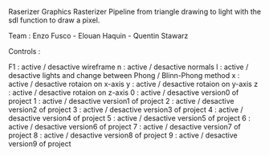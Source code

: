 Raserizer
Graphics Rasterizer Pipeline from triangle drawing to light with the sdl function to draw a pixel.

Team : Enzo Fusco - Elouan Haquin - Quentin Stawarz

Controls :

F1 : active / desactive wireframe
n : active / desactive normals
l : active / desactive lights and change between Phong / Blinn-Phong method
x : active / desactive rotaion on x-axis
y : active / desactive rotaion on y-axis
z : active / desactive rotaion on z-axis
0 : active / desactive version0 of project
1 : active / desactive version1 of project
2 : active / desactive version2 of project
3 : active / desactive version3 of project
4 : active / desactive version4 of project
5 : active / desactive version5 of project
6 : active / desactive version6 of project
7 : active / desactive version7 of project
8 : active / desactive version8 of project
9 : active / desactive version9 of project





















